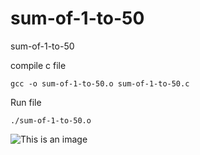 # sum-of-1-to-50
sum-of-1-to-50

compile  c file 

```
gcc -o sum-of-1-to-50.o sum-of-1-to-50.c
```

Run file 
```
./sum-of-1-to-50.o
```
![This is an image](./Volume_of_cylinder.png)

